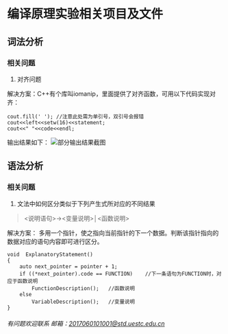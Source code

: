 # 编译原理实验相关项目及文件

## 词法分析
### 相关问题
1. 对齐问题
 
 解决方案：C++有个库叫iomanip，里面提供了对齐函数，可用以下代码实现对齐：

    cout.fill(' '); //注意此处需为单引号，双引号会报错
    cout<<left<<setw(16)<<statement;
    cout<<" "<<code<<endl;
输出结果如下：
![部分输出结果截图]("./.1.png")

## 语法分析
### 相关问题
1. 文法中如何区分类似于下列产生式所对应的不同结果
> <说明语句>→<变量说明>│<函数说明>

解决方案： 多用一个指针，使之指向当前指针的下一个数据。判断该指针指向的数据对应的语句内容即可进行区分。

    void  ExplanatoryStatement()
    {	
        auto next_pointer = pointer + 1;   
        if ((*next_pointer).code == FUNCTION)    //下一条语句为FUNCTION时，对应于函数说明
            FunctionDescription();   //函数说明
        else
            VariableDescription();   //变量说明
    }



###### 有问题欢迎联系 邮箱：<2017060101001@std.uestc.edu.cn>